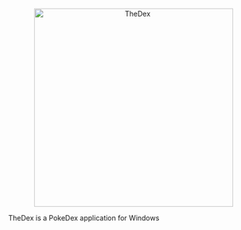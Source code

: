 <div align="center">
  <br />
  <p>
    <a href="https://digitalregion.ml/pokecord/"><img src="https://cdn.discordapp.com/attachments/417100892936863754/422266406336331776/thedexbannerlogo.png" width="400" alt="TheDex" /></a>
  </p> 
</div>

TheDex is a PokeDex application for Windows
